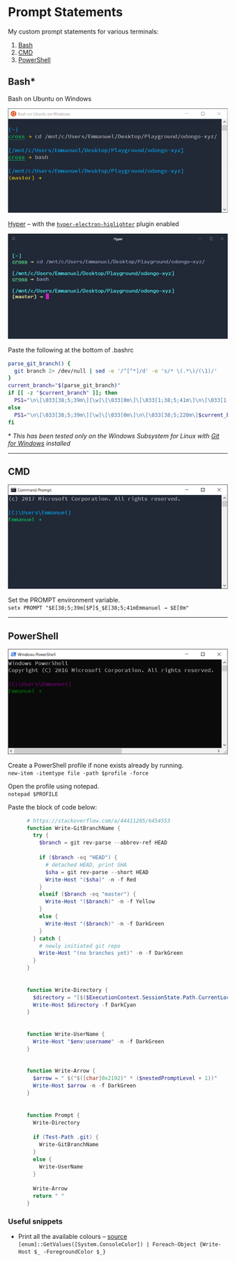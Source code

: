 # Prompt Statements
My custom prompt statements for various terminals:
1. [Bash](#bash)
2. [CMD](#cmd)
3. [PowerShell](#powershell)

## Bash*

Bash on Ubuntu on Windows

![Bash on Ubunut on Windows PS](images/bash.png)

[Hyper](https://hyper.is/) – with the [`hyper-electron-higlighter`](https://www.npmjs.com/package/hyper-electron-highlighter) plugin enabled

![Hyper PS](images/bash_hyper.png)

Paste the following at the bottom of .bashrc

```bash
parse_git_branch() {
  git branch 2> /dev/null | sed -e '/^[^*]/d' -e 's/* \(.*\)/(\1)/'
}
current_branch="$(parse_git_branch)"
if [[ -z "$current_branch" ]]; then
  PS1="\n\[\033[38;5;39m\][\w]\[\033[0m\]\[\033[1;38;5;41m\]\n\[\033[1;4;38;5;41m\]\u\[\033[0;38;5;220m\] → \[\033[0m\]"
else
  PS1="\n\[\033[38;5;39m\][\w]\[\033[0m\]\n\[\033[38;5;220m\]$current_branch → \[\033[0m\]"
fi
```

\* *This has been tested only on the Windows Subsystem for Linux with [Git for Windows](https://git-for-windows.github.io/) installed*

---

## CMD

![CMD PS](images/cmd.png)

Set the PROMPT environment variable.  
`setx PROMPT "$E[38;5;39m[$P]$_$E[38;5;41mEmmanuel → $E[0m"`

---

## PowerShell

![PowerShell PS](images/powershell.png)

Create a PowerShell profile if none exists already by running.  
`new-item -itemtype file -path $profile -force`

Open the profile using notepad.  
`notepad $PROFILE`

Paste the block of code below:

```powershell
      # https://stackoverflow.com/a/44411205/6454553
      function Write-GitBranchName {
        try {
          $branch = git rev-parse --abbrev-ref HEAD

          if ($branch -eq "HEAD") {
            # detached HEAD, print SHA
            $sha = git rev-parse --short HEAD
            Write-Host "($sha)" -n -f Red
          }
          elseif ($branch -eq "master") {
            Write-Host "($branch)" -n -f Yellow
          }
          else {
            Write-Host "($branch)" -n -f DarkGreen
          }
        } catch {
          # newly initiated git repo
          Write-Host "(no branches yet)" -n -f DarkGreen
        }
      }


      function Write-Directory {
        $directory = "[$($ExecutionContext.SessionState.Path.CurrentLocation)]"
        Write-Host $directory -f DarkCyan
      }


      function Write-UserName {
        Write-Host "$env:username" -n -f DarkGreen
      }


      function Write-Arrow {
        $arrow = " $("$([char]0x2192)" * ($nestedPromptLevel + 1))"
        Write-Host $arrow -n -f DarkGreen
      }


      function Prompt {
        Write-Directory

        if (Test-Path .git) {
          Write-GitBranchName
        }
        else {
          Write-UserName
        }

        Write-Arrow
        return " "
      }

```

### Useful snippets

- Print all the available colours – [source](https://blogs.technet.microsoft.com/gary/2013/11/20/sample-all-powershell-console-colors/)  
`[enum]::GetValues([System.ConsoleColor]) | Foreach-Object {Write-Host $_ -ForegroundColor $_}`

